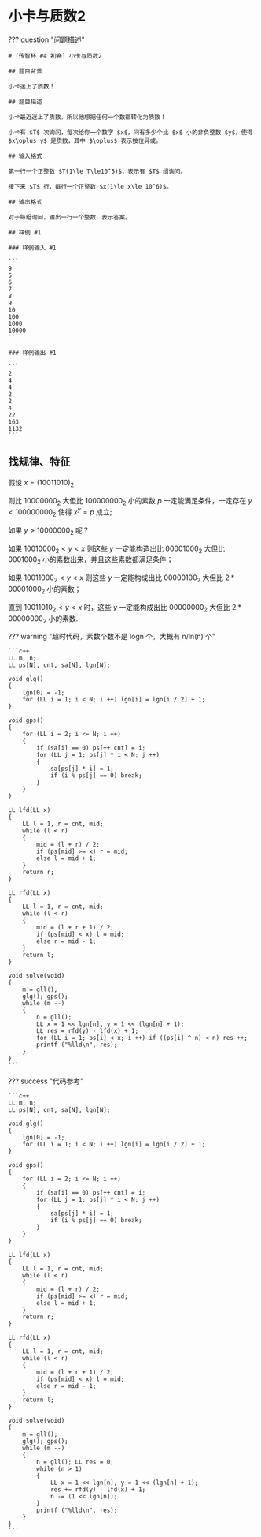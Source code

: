 # 小卡与质数2

??? question "[问题描述](https://www.luogu.com.cn/problem/P8842)"

    # [传智杯 #4 初赛] 小卡与质数2

    ## 题目背景

    小卡迷上了质数！

    ## 题目描述

    小卡最近迷上了质数，所以他想把任何一个数都转化为质数！

    小卡有 $T$ 次询问，每次给你一个数字 $x$，问有多少个比 $x$ 小的非负整数 $y$，使得 $x\oplus y$ 是质数，其中 $\oplus$ 表示按位异或。

    ## 输入格式

    第一行一个正整数 $T(1\le T\le10^5)$，表示有 $T$ 组询问。

    接下来 $T$ 行，每行一个正整数 $x(1\le x\le 10^6)$。

    ## 输出格式

    对于每组询问，输出一行一个整数，表示答案。

    ## 样例 #1

    ### 样例输入 #1

    ```
    9
    5
    6
    7
    8
    9
    10
    100
    1000
    10000
    ```

    ### 样例输出 #1

    ```
    2
    4
    4
    2
    2
    4
    22
    163
    1132
    ```

## 找规律、特征

假设 $x = (10011010)_2$

则比 $10000000_2$ 大但比 $100000000_2$ 小的素数 $p$ 一定能满足条件，一定存在 $y < 100000000_2$ 使得 $x ^ y = p$ 成立;

如果 $y > 10000000_2$ 呢？

如果 $10010000_2 < y < x$ 则这些 $y$ 一定能构造出比 $00001000_2$ 大但比 $0001000_2$ 小的素数出来，并且这些素数都满足条件；

如果 $10011000_2 < y < x$ 则这些 $y$ 一定能构成出比 $00000100_2$ 大但比 $2 * 00001000_2$ 小的素数；

直到 $10011010_2 < y < x$ 时，这些 $y$ 一定能构成出比 $00000000_2$ 大但比 $2 * 00000000_2$ 小的素数.

??? warning "超时代码，素数个数不是 logn 个，大概有 n/ln(n) 个"

    ```c++
    LL m, n;
    LL ps[N], cnt, sa[N], lgn[N];

    void glg()
    {
        lgn[0] = -1;
        for (LL i = 1; i < N; i ++) lgn[i] = lgn[i / 2] + 1;
    }

    void gps()
    {
        for (LL i = 2; i <= N; i ++)
        {
            if (sa[i] == 0) ps[++ cnt] = i;
            for (LL j = 1; ps[j] * i < N; j ++)
            {
                sa[ps[j] * i] = 1;
                if (i % ps[j] == 0) break;
            }
        }
    }

    LL lfd(LL x)
    {
        LL l = 1, r = cnt, mid;
        while (l < r)
        {
            mid = (l + r) / 2;
            if (ps[mid] >= x) r = mid;
            else l = mid + 1;
        }
        return r;
    }

    LL rfd(LL x)
    {
        LL l = 1, r = cnt, mid;
        while (l < r)
        {
            mid = (l + r + 1) / 2;
            if (ps[mid] < x) l = mid;
            else r = mid - 1;
        }
        return l;
    }

    void solve(void)
    {
        m = gll();
        glg(); gps();
        while (m --)
        {
            n = gll();
            LL x = 1 << lgn[n], y = 1 << (lgn[n] + 1);
            LL res = rfd(y) - lfd(x) + 1;
            for (LL i = 1; ps[i] < x; i ++) if ((ps[i] ^ n) < n) res ++;
            printf ("%lld\n", res);
        }
    }
    ```

??? success "代码参考"

    ```c++
    LL m, n;
    LL ps[N], cnt, sa[N], lgn[N];

    void glg()
    {
        lgn[0] = -1;
        for (LL i = 1; i < N; i ++) lgn[i] = lgn[i / 2] + 1;
    }

    void gps()
    {
        for (LL i = 2; i <= N; i ++)
        {
            if (sa[i] == 0) ps[++ cnt] = i;
            for (LL j = 1; ps[j] * i < N; j ++)
            {
                sa[ps[j] * i] = 1;
                if (i % ps[j] == 0) break;
            }
        }
    }

    LL lfd(LL x)
    {
        LL l = 1, r = cnt, mid;
        while (l < r)
        {
            mid = (l + r) / 2;
            if (ps[mid] >= x) r = mid;
            else l = mid + 1;
        }
        return r;
    }

    LL rfd(LL x)
    {
        LL l = 1, r = cnt, mid;
        while (l < r)
        {
            mid = (l + r + 1) / 2;
            if (ps[mid] < x) l = mid;
            else r = mid - 1;
        }
        return l;
    }

    void solve(void)
    {
        m = gll();
        glg(); gps();
        while (m --)
        {
            n = gll(); LL res = 0;
            while (n > 1)
            {
                LL x = 1 << lgn[n], y = 1 << (lgn[n] + 1);
                res += rfd(y) - lfd(x) + 1;
                n -= (1 << lgn[n]);
            }
            printf ("%lld\n", res);
        }
    }
    ```